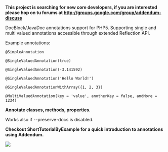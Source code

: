 **This project is searching for new core developers, if you are interested please hop on tu forums at http://groups.google.com/group/addendum-discuss**

DocBlock/JavaDoc annotations support for PHP5. Supporting single and multi valued annotations accessible through extended Reflection API.

Example annotations:
```
@SimpleAnnotation

@SingleValuedAnnotation(true)

@SingleValuedAnnotation(-3.141592)

@SingleValuedAnnotation('Hello World!')

@SingleValuedAnnotationWithArray({1, 2, 3})

@MultiValuedAnnotation(key = 'value', anotherKey = false, andMore = 1234)
```

**Annotate classes, methods, properties.**

Works also if --preserve-docs is disabled.

**Checkout ShortTutorialByExample for a quick introduction to annotations using Addendum.**


[![](http://www.paypal.com/en_US/i/btn/x-click-but04.gif)](https://www.paypal.com/cgi-bin/webscr?cmd=_xclick&business=johno@jsmf.net&item_name=Addendum%20Library%20Donation&no_shipping=1&no_note=1&currency_code=EUR&tax=0&lc=SK&bn=PP-DonationsBF)
